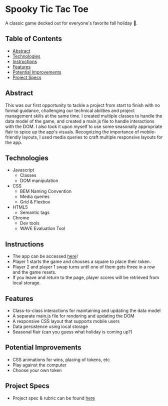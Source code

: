 # Spooky Tic Tac Toe
A classic game decked out for everyone's favorite fall holiday 🎃.

## Table of Contents
  - [Abstract](#abstract)
  - [Technologies](#technologies)
  - [Instructions](#instructions)
  - [Features](#features)
  - [Potential Improvements](#potential-improvements)
  - [Project Specs](#project-specs)

## Abstract
This was our first opportunity to tackle a project from start to finish with no formal guidance, challenging our technical abilities and project management skills at the same time. I created multiple classes to handle the data model of the game, and created a main.js file to handle interactions with the DOM. I also took it upon myself to use some seasonally appropriate flair to spice up the app's visuals. Recognizing the importance of mobile-friendly layouts, I used media queries to craft multiple responsive layouts for the app.

## Technologies
- Javascript 
  - Classes
  - DOM manipulation
- CSS
    - BEM Naming Convention
    - Media queries
    - Grid & Flexbox
- HTML5
  - Semantic tags
- Chrome
  - Dev tools
  - WAVE Evaluation Tool

## Instructions
- The app can be accessed [here](https://jkiernan12.github.io/tic-tac-toe)!
- Player 1 starts the game and chooses a square to place their token.
- Player 2 and player 1 swap turns until one of them gets three in a row and the game resets.
- If you leave and return to the page, player scores will be retrieved from local storage.

## Features
- Class-to-class interactions for maintaining and updating the data model
- A separate main.js file for rendering and updating the DOM
- A responsive CSS layout that supports mobile users
- Data persistence using local storage
- Seasonal flair (can you guess what holiday is coming up?)

## Potential Improvements
- CSS animations for wins, placing of tokens, etc
- Play against the computer
- Choose your own token

## Project Specs
- Project spec & rubric can be found [here](https://frontend.turing.edu/projects/module-1/tic-tac-toe-solo.html)
